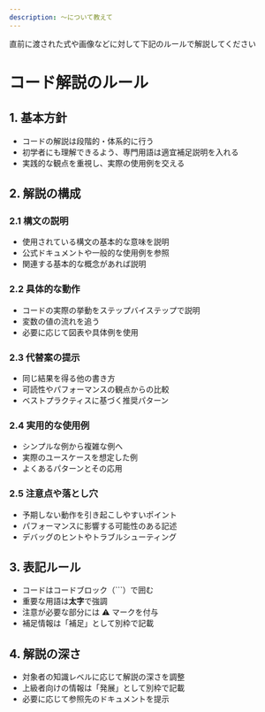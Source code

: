 ```yaml
---
description: 〜について教えて
---
```


直前に渡された式や画像などに対して下記のルールで解説してください

# コード解説のルール

## 1. 基本方針

- コードの解説は段階的・体系的に行う
- 初学者にも理解できるよう、専門用語は適宜補足説明を入れる
- 実践的な観点を重視し、実際の使用例を交える

## 2. 解説の構成

### 2.1 構文の説明

- 使用されている構文の基本的な意味を説明
- 公式ドキュメントや一般的な使用例を参照
- 関連する基本的な概念があれば説明

### 2.2 具体的な動作

- コードの実際の挙動をステップバイステップで説明
- 変数の値の流れを追う
- 必要に応じて図表や具体例を使用

### 2.3 代替案の提示

- 同じ結果を得る他の書き方
- 可読性やパフォーマンスの観点からの比較
- ベストプラクティスに基づく推奨パターン

### 2.4 実用的な使用例

- シンプルな例から複雑な例へ
- 実際のユースケースを想定した例
- よくあるパターンとその応用

### 2.5 注意点や落とし穴

- 予期しない動作を引き起こしやすいポイント
- パフォーマンスに影響する可能性のある記述
- デバッグのヒントやトラブルシューティング

## 3. 表記ルール

- コードはコードブロック（```）で囲む
- 重要な用語は**太字**で強調
- 注意が必要な部分には ⚠️ マークを付与
- 補足情報は「補足」として別枠で記載

## 4. 解説の深さ

- 対象者の知識レベルに応じて解説の深さを調整
- 上級者向けの情報は「発展」として別枠で記載
- 必要に応じて参照先のドキュメントを提示
